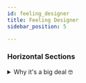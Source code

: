 ```yaml
---
id: feeling_designer
title: Feeling Designer
sidebar_position: 5

---
```


### Horizontal Sections



<details>
  <summary>Why it's a big deal 🤓</summary>
  <img src="/svg/create_beam.svg" alt="Create a Custom Support" />
</details>

